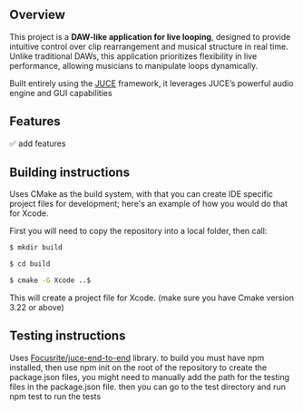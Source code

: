 ## Overview
This project is a **DAW-like application for live looping**, designed to provide intuitive control over clip rearrangement and musical structure in real time. Unlike traditional DAWs, this application prioritizes flexibility in live performance, allowing musicians to manipulate loops dynamically.

Built entirely using the [JUCE](https://github.com/juce-framework/JUCE) framework, it leverages JUCE’s powerful audio engine and GUI capabilities

## Features
✅ add features

## Building instructions

Uses CMake as the build system, with that you can create IDE specific project files for development; here's an example of how you would do that for Xcode.

First you will need to copy the repository into a local folder, then call:

```bash
$ mkdir build

$ cd build

$ cmake -G Xcode ..$
```

This will create a project file for Xcode. (make sure you have Cmake version 3.22 or above)

## Testing instructions

Uses [Focusrite/juce-end-to-end](https://github.com/FocusriteGroup/juce-end-to-end/tree/main) library. to build you must have npm installed, then use npm init on the root of the repository to create the package.json files, you might need to manually add the path for the testing files in the package.json file. then you can go to the test directory and run npm test to run the tests

